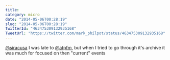 ```yaml
---
title: 
category: micro
date: "2014-05-06T00:28:19"
slug: "2014-05-06T00:28:19"
TwitterId: "463475309132935168"
TweetUrl: "https://twitter.com/mark_philpot/status/463475309132935168"
---
```


[@siracusa](https://twitter.com/siracusa) I was late to
[@atpfm](https://twitter.com/atpfm), but when I tried to go through it's archive
it was much for focused on then "current" events
